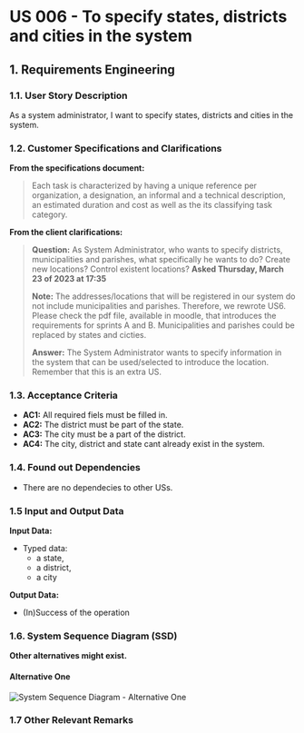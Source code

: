 # US 006 - To specify states, districts and cities in the system

## 1. Requirements Engineering


### 1.1. User Story Description


As a system administrator, I want to specify states, districts and cities in the system.


### 1.2. Customer Specifications and Clarifications 


**From the specifications document:**

>	Each task is characterized by having a unique reference per organization, a designation, an informal and a technical description, an estimated duration and cost as well as the its classifying task category. 


**From the client clarifications:**

> **Question:** As System Administrator, who wants to specify districts, municipalities and parishes, what specifically he wants to do? Create new locations? Control existent locations? **Asked Thursday, March 23 of 2023 at 17:35**
>  
> **Note:** The addresses/locations that will be registered in our system do not include municipalities and parishes. Therefore, we rewrote US6. Please check the pdf file, available in moodle, that introduces the requirements for sprints A and B. Municipalities and parishes could be replaced by states and cicties.
> 
> **Answer:** The System Administrator wants to specify information in the system that can be used/selected to introduce the location. Remember that this is an extra US.


### 1.3. Acceptance Criteria


* **AC1:** All required fiels must be filled in.
* **AC2:** The district must be part of the state.
* **AC3:** The city must be a part of the district.
* **AC4:** The city, district and state cant already exist in the system.


### 1.4. Found out Dependencies


* There are no dependecies to other USs.


### 1.5 Input and Output Data


**Input Data:**

* Typed data:
	* a state, 
	* a district,
	* a city

**Output Data:**

* (In)Success of the operation

### 1.6. System Sequence Diagram (SSD)

**Other alternatives might exist.**

#### Alternative One

![System Sequence Diagram - Alternative One](svg/us06-system-sequence.svg)

### 1.7 Other Relevant Remarks
